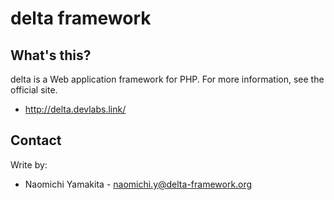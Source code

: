 delta framework
===============

What's this?
------------
delta is a Web application framework for PHP.
For more information, see the official site.

 * http://delta.devlabs.link/

Contact
-------
Write by:
* Naomichi Yamakita - naomichi.y@delta-framework.org
